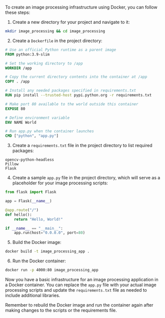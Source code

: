 To create an image processing infrastructure using Docker, you can follow these steps:

1. Create a new directory for your project and navigate to it:

```bash
mkdir image_processing && cd image_processing
```

2. Create a `Dockerfile` in the project directory:

```Dockerfile
# Use an official Python runtime as a parent image
FROM python:3.9-slim

# Set the working directory to /app
WORKDIR /app

# Copy the current directory contents into the container at /app
COPY . /app

# Install any needed packages specified in requirements.txt
RUN pip install --trusted-host pypi.python.org -r requirements.txt

# Make port 80 available to the world outside this container
EXPOSE 80

# Define environment variable
ENV NAME World

# Run app.py when the container launches
CMD ["python", "app.py"]
```

3. Create a `requirements.txt` file in the project directory to list required packages:

```
opencv-python-headless
Pillow
Flask
```

4. Create a sample `app.py` file in the project directory, which will serve as a placeholder for your image processing scripts:

```python
from flask import Flask

app = Flask(__name__)

@app.route("/")
def hello():
    return "Hello, World!"

if __name__ == "__main__":
    app.run(host="0.0.0.0", port=80)
```

5. Build the Docker image:

```bash
docker build -t image_processing_app .
```

6. Run the Docker container:

```bash
docker run -p 4000:80 image_processing_app
```

Now you have a basic infrastructure for an image processing application in a Docker container. You can replace the `app.py` file with your actual image processing scripts and update the `requirements.txt` file as needed to include additional libraries.

Remember to rebuild the Docker image and run the container again after making changes to the scripts or the requirements file.